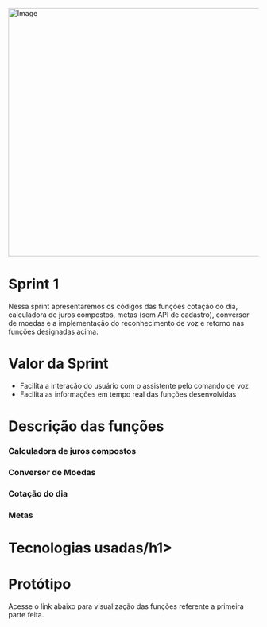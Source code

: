 <!DOCTYPE html>

<p align="left">
<img src="https://github.com/TheLooksDatabase/Julius/blob/main/3)%20Images/Backlog/Backlog1.png" alt="Image" height="500" width="700">
</p>  

<h1 align="left">Sprint 1</h1>

  Nessa sprint apresentaremos os códigos das funções cotação do dia, calculadora de juros compostos, metas (sem API de cadastro), conversor de moedas e a implementação do reconhecimento de voz e retorno nas funções designadas acima.


<h1 align="left">Valor da Sprint</h1>

- Facilita a interação do usuário com o assistente pelo comando de voz
- Facilita as informações em tempo real das funções desenvolvidas


<h1 align="left">Descrição das funções</h1>

### Calculadora de juros compostos

### Conversor de Moedas

### Cotação do dia 

### Metas


<h1 align="left">Tecnologias usadas/h1>

<h1 align="left">Protótipo</h1>

  Acesse o link abaixo para visualização das funções referente a primeira parte feita.
  

					  

